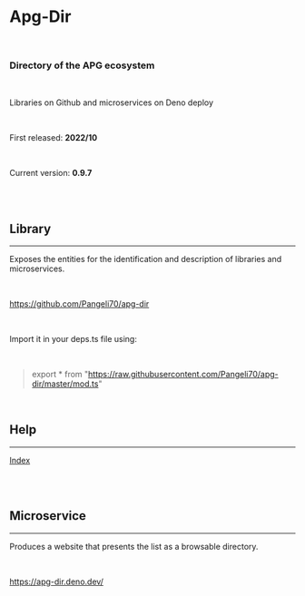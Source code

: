 # **Apg-Dir** 

<br>
 
### Directory of the APG ecosystem 

<br>

Libraries on Github and microservices on Deno deploy 

<br>

First released: **2022/10** 

<br>

Current version: **0.9.7** 

<br>

<br>

## Library 
---

Exposes the entities for the identification and description of libraries and microservices. 

<br>

https://github.com/Pangeli70/apg-dir 

<br>

Import it in your deps.ts file using: 

<br>

> export * from "https://raw.githubusercontent.com/Pangeli70/apg-dir/master/mod.ts" 

<br>

## Help 
---

[Index](hlp/index.md)  

<br>

<br>

## Microservice 
---

Produces a website that presents the list as a browsable directory. 

<br>

https://apg-dir.deno.dev/ 

<br>